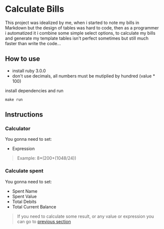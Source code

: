 # Calculate Bills

This project was idealized by me, when i started to note my bills in Markdown
but the design of tables was hard to code, then as a programmer i automatized it
i combine some simple select options, to calculate my bills and generate my template tables
isn't perfect sometimes but still much faster than write the code...

## How to use

- install ruby 3.0.0
- don't use decimals, all numbers must be mutiplied by hundred (value * 100)

install dependencies and run

```
make run
```

## Instructions

### Calculator

You gonna need to set:

- Expression

> Example: 8*(200+(1048/24))

### Calculate spent

You gonna need to set:

- Spent Name
- Spent Value
- Total Debits
- Total Current Balance

> If you  need to calculate some result, or any value or expression you can go to [previous section](#Calculator)
